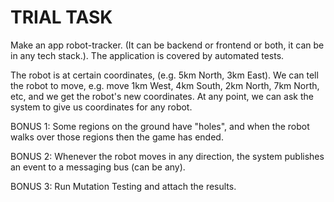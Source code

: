 # TRIAL TASK

Make an app robot-tracker. (It can be backend or frontend or both, it can be in any tech stack.). 
The application is covered by automated tests.

The robot is at certain coordinates, (e.g. 5km North, 3km East). 
We can tell the robot to move, e.g. move 1km West, 4km South, 2km North, 7km North, etc, and we get the robot's new coordinates. 
At any point, we can ask the system to give us coordinates for any robot.

BONUS 1: Some regions on the ground have "holes", and when the robot walks over those regions then the game has ended.

BONUS 2: Whenever the robot moves in any direction, the system publishes an event to a messaging bus (can be any).

BONUS 3: Run Mutation Testing and attach the results.
